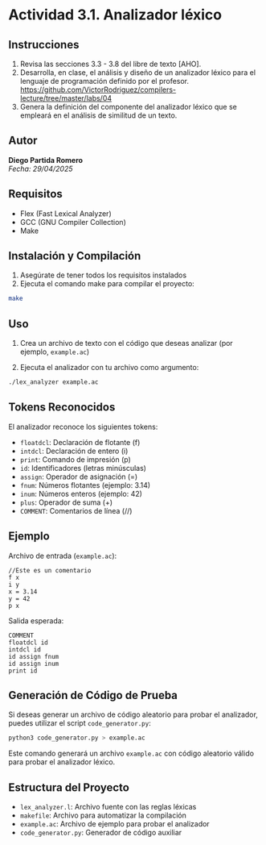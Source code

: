 # Actividad 3.1. Analizador léxico

## Instrucciones

1. Revisa las secciones 3.3 - 3.8 del libre de texto [AHO].
2. Desarrolla, en clase, el análisis y diseño de un analizador léxico para el lenguaje de programación definido por el profesor.
   https://github.com/VictorRodriguez/compilers-lecture/tree/master/labs/04
3. Genera la definición del componente del analizador léxico que se empleará en el análisis de similitud de un texto.

## Autor

**Diego Partida Romero**  
_Fecha: 29/04/2025_

## Requisitos

- Flex (Fast Lexical Analyzer)
- GCC (GNU Compiler Collection)
- Make

## Instalación y Compilación

1. Asegúrate de tener todos los requisitos instalados
2. Ejecuta el comando make para compilar el proyecto:

```bash
make
```

## Uso

1. Crea un archivo de texto con el código que deseas analizar (por ejemplo, `example.ac`)

2. Ejecuta el analizador con tu archivo como argumento:

```bash
./lex_analyzer example.ac
```

## Tokens Reconocidos

El analizador reconoce los siguientes tokens:

- `floatdcl`: Declaración de flotante (f)
- `intdcl`: Declaración de entero (i)
- `print`: Comando de impresión (p)
- `id`: Identificadores (letras minúsculas)
- `assign`: Operador de asignación (=)
- `fnum`: Números flotantes (ejemplo: 3.14)
- `inum`: Números enteros (ejemplo: 42)
- `plus`: Operador de suma (+)
- `COMMENT`: Comentarios de línea (//)

## Ejemplo

Archivo de entrada (`example.ac`):

```
//Este es un comentario
f x
i y
x = 3.14
y = 42
p x
```

Salida esperada:

```
COMMENT
floatdcl id
intdcl id
id assign fnum
id assign inum
print id
```

## Generación de Código de Prueba

Si deseas generar un archivo de código aleatorio para probar el analizador, puedes utilizar el script `code_generator.py`:

```bash
python3 code_generator.py > example.ac
```

Este comando generará un archivo `example.ac` con código aleatorio válido para probar el analizador léxico.

## Estructura del Proyecto

- `lex_analyzer.l`: Archivo fuente con las reglas léxicas
- `makefile`: Archivo para automatizar la compilación
- `example.ac`: Archivo de ejemplo para probar el analizador
- `code_generator.py`: Generador de código auxiliar

